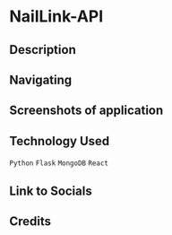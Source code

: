# NailLink-API
## Description 

## Navigating

## Screenshots of application

## Technology Used

`Python` `Flask` `MongoDB` `React`

## Link to Socials

## Credits
